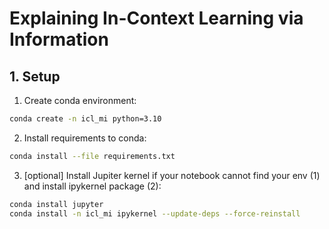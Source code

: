 # Explaining In-Context Learning via Information

## 1. Setup
1. Create conda environment:

```bash
conda create -n icl_mi python=3.10
```

2. Install requirements to conda:
```bash
conda install --file requirements.txt
```

3. [optional] Install Jupiter kernel if your notebook cannot find your env (1) and install ipykernel package (2):
```bash
conda install jupyter
conda install -n icl_mi ipykernel --update-deps --force-reinstall
```



